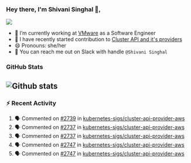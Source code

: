 ### Hey there, I'm Shivani Singhal 👋, 
![](https://komarev.com/ghpvc/?username=shivi28&color=green)

- 🔭 I’m currently working at [VMware](https://tanzu.vmware.com/) as a Software Engineer
- 👯 I have recently started contribution to [Cluster API and it's providers](https://github.com/kubernetes-sigs/cluster-api)
- 😄 Pronouns: she/her
- 💞️ You can reach me out on Slack with handle `@Shivani Singhal` 


### GitHub Stats

![Github stats](https://github-readme-stats.vercel.app/api?username=shivi28&count_private=true&show_icons=true&theme=dark&include_all_commits=true)
---

### :zap: Recent Activity

<!--START_SECTION:activity-->
1. 🗣 Commented on [#2739](https://github.com/kubernetes-sigs/cluster-api-provider-aws/issues/2739) in [kubernetes-sigs/cluster-api-provider-aws](https://github.com/kubernetes-sigs/cluster-api-provider-aws)
2. 🗣 Commented on [#2737](https://github.com/kubernetes-sigs/cluster-api-provider-aws/issues/2737) in [kubernetes-sigs/cluster-api-provider-aws](https://github.com/kubernetes-sigs/cluster-api-provider-aws)
3. 🗣 Commented on [#2737](https://github.com/kubernetes-sigs/cluster-api-provider-aws/issues/2737) in [kubernetes-sigs/cluster-api-provider-aws](https://github.com/kubernetes-sigs/cluster-api-provider-aws)
4. 🗣 Commented on [#2747](https://github.com/kubernetes-sigs/cluster-api-provider-aws/issues/2747) in [kubernetes-sigs/cluster-api-provider-aws](https://github.com/kubernetes-sigs/cluster-api-provider-aws)
5. 🗣 Commented on [#2747](https://github.com/kubernetes-sigs/cluster-api-provider-aws/issues/2747) in [kubernetes-sigs/cluster-api-provider-aws](https://github.com/kubernetes-sigs/cluster-api-provider-aws)
<!--END_SECTION:activity-->


